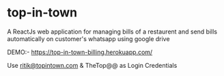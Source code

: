 # top-in-town

A ReactJs web application for managing bills of a restaurent and send bills automatically on customer's whatsapp using google drive


DEMO:- https://top-in-town-billing.herokuapp.com/

Use ritik@topintown.com & TheTop@@ as Login Credentials

